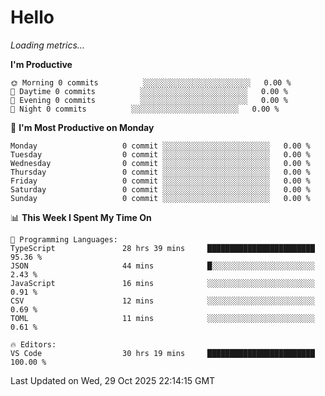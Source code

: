 # Hello

<!-- METRICS:START -->
<p><em>Loading metrics…</em></p>
<!-- METRICS:END -->

<!--START_SECTION:waka-->
**I'm Productive**

```text
🌞 Morning 0 commits          ░░░░░░░░░░░░░░░░░░░░░░░░   0.00 % 
🌆 Daytime 0 commits          ░░░░░░░░░░░░░░░░░░░░░░░░   0.00 % 
🌃 Evening 0 commits          ░░░░░░░░░░░░░░░░░░░░░░░░   0.00 % 
🌙 Night 0 commits          ░░░░░░░░░░░░░░░░░░░░░░░░   0.00 % 
```
📅 **I'm Most Productive on Monday**

```text
Monday                   0 commit ░░░░░░░░░░░░░░░░░░░░░░░░   0.00 % 
Tuesday                  0 commit ░░░░░░░░░░░░░░░░░░░░░░░░   0.00 % 
Wednesday                0 commit ░░░░░░░░░░░░░░░░░░░░░░░░   0.00 % 
Thursday                 0 commit ░░░░░░░░░░░░░░░░░░░░░░░░   0.00 % 
Friday                   0 commit ░░░░░░░░░░░░░░░░░░░░░░░░   0.00 % 
Saturday                 0 commit ░░░░░░░░░░░░░░░░░░░░░░░░   0.00 % 
Sunday                   0 commit ░░░░░░░░░░░░░░░░░░░░░░░░   0.00 % 
```

📊 **This Week I Spent My Time On**

```text
💬 Programming Languages: 
TypeScript               28 hrs 39 mins     ████████████████████████   95.36 % 
JSON                     44 mins            █░░░░░░░░░░░░░░░░░░░░░░░   2.43 % 
JavaScript               16 mins            ░░░░░░░░░░░░░░░░░░░░░░░░   0.91 % 
CSV                      12 mins            ░░░░░░░░░░░░░░░░░░░░░░░░   0.69 % 
TOML                     11 mins            ░░░░░░░░░░░░░░░░░░░░░░░░   0.61 % 

🔥 Editors: 
VS Code                  30 hrs 19 mins     ████████████████████████   100.00 % 
```

 Last Updated on Wed, 29 Oct 2025 22:14:15 GMT
<!--END_SECTION:waka-->
